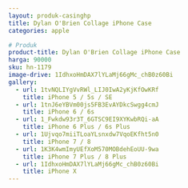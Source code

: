 ```yaml
---
layout: produk-casinghp
title: Dylan O'Brien Collage iPhone Case
categories: apple

# Produk
product-title: Dylan O'Brien Collage iPhone Case
harga: 90000
sku: hn-1179
image-drive: 1IdhxoHmDAX7lYLaMj66gMc_chB0z60Bi
gallery:
  - url: 1tvNQLIYgVvRWl_LIJ0IwA2yKjKfOwKRf
    title: iPhone 5 / 5s / SE
  - url: 1tnJ6eYBVm00js5FB3EvAYDkcSwgg4cmJ
    title: iPhone 6 / 6s
  - url: 1_Fwkdw93r3T_6GTSC9EI9XYKwbRQi-aA
    title: iPhone 6 Plus / 6s Plus
  - url: 1Ujvqo7miiTLoaYLsnxdw7VqoEKfht5n0
    title: iPhone 7 / 8
  - url: 1K3K4wmImyUEfXoM570MOBdehEoUU-9wa
    title: iPhone 7 Plus / 8 Plus
  - url: 1IdhxoHmDAX7lYLaMj66gMc_chB0z60Bi
    title: iPhone X
---
```

